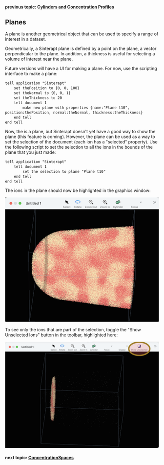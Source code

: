 #### previous topic: [Cylinders and Concentration Profiles](Cylinders.md)

## Planes

A plane is another geometrical object that can be used to specify a range of interest in a dataset.

Geometrically, a Sinterapt plane is defined by a point on the plane, a vector perpendicular to the plane.  In addition, a thickness is useful for selecting a volume of interest near the plane.

Future versions will have a UI for making a plane.  For now, use the scripting interface to make a plane:

```
tell application "Sinterapt"
	set thePosition to {0, 0, 100}
	set theNormal to {0, 0, 1}
	set theThickness to 20
	tell document 1
		make new plane with properties {name:"Plane t10", position:thePosition, normal:theNormal, thickness:theThickness}
	end tell
end tell   
```

Now, the is a plane, but Sinterapt doesn't yet have a good way to show the plane (this feature is coming).  However, the plane can be used as a way to set the selection of the document (each ion has a "selected" property).  Use the following script to set the selection to all the ions in the bounds of the plane that you just made:

```
tell application "Sinterapt"
	tell document 1
		set the selection to plane "Plane t10"
	end tell
end tell
```

The ions in the plane should now be highlighted in the graphics window:

![image](../images/SelectedIonsInThePlane.png "Selected ions highlighted in the Graphics Window")

To see only the ions that are part of the selection, toggle the "Show Unselected Ions" button in the toolbar, highlighted here:

![image](../images/ShowUnselectedIons.png "Show Unslected Ions Button")




#### next topic: [ConcentrationSpaces](ConcentrationSpaces.md)
